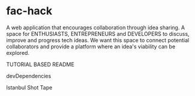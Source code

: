 # fac-hack


A web application that encourages collaboration through idea sharing.
A space for ENTHUSIASTS, ENTREPRENEURS and DEVELOPERS to discuss, improve and progress tech ideas. We want this space to connect potential collaborators and provide a platform where an idea's viability can be explored.

TUTORIAL BASED README

devDependencies

Istanbul
Shot
Tape
